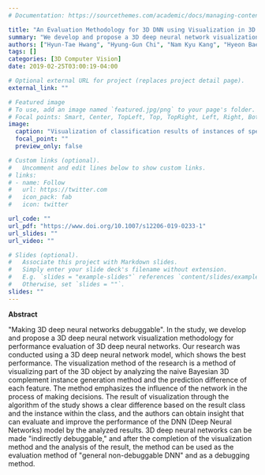 ```yaml
---
# Documentation: https://sourcethemes.com/academic/docs/managing-content/

title: "An Evaluation Methodology for 3D DNN using Visualization in 3D Data Classification"
summary: "We develop and propose a 3D deep neural network visualization methodology for performance evaluation of 3D deep neural networks."
authors: ["Hyun-Tae Hwang", "Hyung-Gun Chi", "Nam Kyu Kang", "Hyeon Bae Kong", "Jiaqi Lu", "Hyungseok Ohk", "Soo-Hong Lee"]
tags: []
categories: [3D Computer Vision]
date: 2019-02-25T03:00:19-04:00

# Optional external URL for project (replaces project detail page).
external_link: ""

# Featured image
# To use, add an image named `featured.jpg/png` to your page's folder.
# Focal points: Smart, Center, TopLeft, Top, TopRight, Left, Right, BottomLeft, Bottom, BottomRight.
image:
  caption: "Visualization of classification results of instances of specific classes (with ID on ShapeNet)"
  focal_point: ""
  preview_only: false

# Custom links (optional).
#   Uncomment and edit lines below to show custom links.
# links:
# - name: Follow
#   url: https://twitter.com
#   icon_pack: fab
#   icon: twitter

url_code: ""
url_pdf: "https://www.doi.org/10.1007/s12206-019-0233-1"
url_slides: ""
url_video: ""

# Slides (optional).
#   Associate this project with Markdown slides.
#   Simply enter your slide deck's filename without extension.
#   E.g. `slides = "example-slides"` references `content/slides/example-slides.md`.
#   Otherwise, set `slides = ""`.
slides: ""
---
```

**Abstract**

"Making 3D deep neural networks debuggable". In the study, we develop and propose a 3D deep neural network visualization methodology for performance evaluation of 3D deep neural networks. Our research was conducted using a 3D deep neural network model, which shows the best performance. The visualization method of the research is a method of visualizing part of the 3D object by analyzing the naive Bayesian 3D complement instance generation method and the prediction difference of each feature. The method emphasizes the influence of the network in the process of making decisions. The result of visualization through the algorithm of the study shows a clear difference based on the result class and the instance within the class, and the authors can obtain insight that can evaluate and improve the performance of the DNN (Deep Neural Networks) model by the analyzed results. 3D deep neural networks can be made "indirectly debuggable," and after the completion of the visualization method and the analysis of the result, the method can be used as the evaluation method of "general non-debuggable DNN" and as a debugging method.
